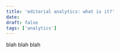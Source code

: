 ```yaml
---
title: 'editorial analytics: what is it?'
date:
draft: false
tags: ['analytics']
---
```


blah blah blah